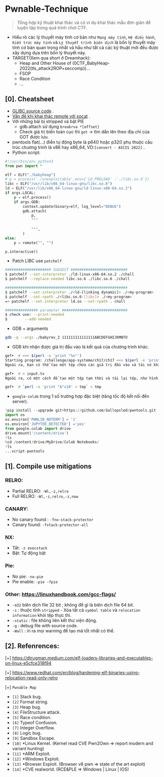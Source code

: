# Pwnable-Technique

> Tổng hợp kỹ thuật khai thác và có ví dụ khai thác mẫu đơn giản để luyện tập trong quá trình chơi CTF.

- Hiểu rõ các lý thuyết máy tính cơ bản như `Mạng máy tính`, `Hệ điều hành`, `Kiến trúc máy tính` và `Lý thuyết trình biên dịch` là bốn lý thuyết máy tính cơ bản quan trọng nhất 
và hầu như tất cả các kỹ thuật mới đều được xây dựng dựa trên bốn lý thuyết này.
- TARGET(Xem qua short ở Dreamhack):
   * Heap and Other House of (0CTF_BabyHeap-2022(tls_attack2ROP+seccomp))...
   * FSOP
   * Race Condition
   * ...
## [0]. Cheatsheet

- [GLIBC source code](https://elixir.bootlin.com/glibc/glibc-2.23/source) .
- [Vấn đề khi khai thác remote với socat](https://ir0nstone.gitbook.io/notes/types/stack/exploiting-over-sockets/socat) .
- Với những bài bị stripped và bật PIE
    * gdb.attach sử dụng `breakrva *[offset]`
    * Check giá trị biến toàn cục thì `got` -> tìm dần lên theo địa chỉ của GOT được lưu.
- pwntools flat(...) điền tự động byte là p64() hoặc p32() phụ thuộc cấu trúc chương trình là x86 hay x86_64, VD:`[convert - ASCIS 2022]` .
- Python script:
```python
#!/usr/bin/env python3
from pwn import *

elf = ELF("./babyheap")
# p = process('./unexploitable',env={'LD_PRELOAD' :'./libc.so.6'}) 
libc = ELF("/usr/lib/x86_64-linux-gnu/libc.so.6")
ld = ELF("/usr/lib/x86_64-linux-gnu/ld-linux-x86-64.so.2")
if args.LOCAL:
    p = elf.process()
    if args.GDB:
        context.update(binary=elf, log_level="DEBUG")
        gdb.attach(
            p,
            """
            
            """,
        )
else:
    p = remote("", "")

p.interactive()
```
- Patch LIBC use `patchelf`
```bash
##################### SUGGEST ##########################
$ patchelf --set-interpreter ./ld-linux-x86-64.so.2 ./chall
$ patchelf --replace-needed libc.so.6 ./libc.so.6 ./chall

########################################################
$ patchelf --set-interpreter ./<ld-[linking dynamic]> ./<my-program>
$ patchelf --set-rpath ./<libc.so.6-[libc]> ./<my-program>
=> patchelf --set-interpreter ld.so --set-rpath . chall

############### parameter ############################## 
$ check use: --print-needed
$        --add-needed
```
- GDB + arguments
```bash
gdb -q --args ./babyrev_2 111111111111111ABCDEFGHIJKMNTO
```

- GDB khi nhận được giá trị đầu vào là kết quả của chương trình khác.
```bash
gef➤  r <<< $(perl -e 'print "%n"')
Starting program: /challenge/app-systeme/ch17/ch17 <<< $(perl -e 'print "%n"')
Ngoài ra, bạn có thể tạo một tệp chứa các giá trị đầu vào và tải nó khi chương trình được chạy.

gef➤  r < input.tx
Ngoài ra, có một cách để tạo một tệp tạm thời và tải lại tệp, như hình dưới đây, nhưng nó không chắc sẽ được sử dụng.

gef➤  r `perl -e 'print "A"x10' > tmp` < tmp
```

- `google-colab` trong 1 số trường hợp đặc biệt (tăng tốc độ kết nối đến server).

```python
!pip install --upgrade git+https://github.com/Gallopsled/pwntools.git
import os
os.environ['PWNLIB_NOTERM'] = '1'
os.environ['JUPYTER_DETECTED'] ='yes'
from google.colab import drive
drive.mount('/content/drive')
!ls
%cd /content/drive/MyDrive/Colab Notebooks/
!ls
...script-pwntools
```

## [1]. Compile use mitigations
 
### RELRO:
- Partial RELRO: `-Wl,-z,relro`
- Full RELRO: `-Wl,-z,relro,-z,now`

### CANARY:
- No canary found : `-fno-stack-protector`
- Canary found: `-fstack-protector-all`

### NX: 
- Tắt: `-z execstack`
- Bật: Tự động bật

### Pie:
- No pie: `-no-pie`
- Pie enable: `-pie -fpie`

### Other: https://linuxhandbook.com/gcc-flags/
- `-m32` biên dịch file 32 bit ; không để gì là biên dịch file 64 bit.
- `-s` : thuộc tính `stripped` - Xóa tất cả `symbol table` và `relocation information` khỏi tệp thực thi.
- `-static` : file không liên kết thư viện động.
- `-g` : debug file with source code.
- `-Wall` : in ra mọi warning để tạo mã tốt nhất có thể.

## [2]. Refenrences:

[+] https://dtrugman.medium.com/elf-loaders-libraries-and-executables-on-linux-e5cfce318f94

[+] https://www.redhat.com/en/blog/hardening-elf-binaries-using-relocation-read-only-relro

[+] `Pwnable Map`
   * `[1]` Stack bug.
   * `[2]` Format string.
   * `[3]` Heap bug.
   * `[4]` FileStructure attack.
   * `[5]` Race condition.
   * `[6]` Typeof Confusion.
   * `[7]` Integer Overflow.
   * `[8]` Logic bug.
   * `[9]` Sandbox Escape.
   * `[10]` *Linux Kernel. (Kernel read CVE Pwn2Own => report modern and variant hunting)
   * `[11]` *ARM Exploit.
   * `[12]` *Windows Exploit.
   * `[13]` *Browser Exploit. (Browser v8 pwn => state of the art exploit)
   * `[14]` *CVE realworld. (RCE&PLE => Windows | Linux | IOS)

